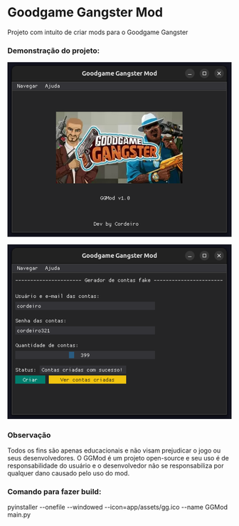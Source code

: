 # Goodgame Gangster Mod
Projeto com intuito de criar mods para o Goodgame Gangster

### Demonstração do projeto:

![Demo1](./app/assets/demo1.png)

![Demo2](./app/assets/demo2.png)

### Observação

Todos os fins são apenas educacionais e não visam prejudicar o jogo ou seus desenvolvedores. O GGMod é um projeto open-source e seu uso é de responsabilidade do usuário e o desenvolvedor não se responsabiliza por qualquer dano causado pelo uso do mod.

### Comando para fazer build:
pyinstaller --onefile --windowed --icon=app/assets/gg.ico --name GGMod main.py
